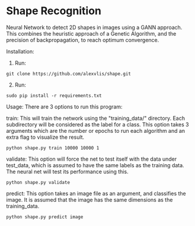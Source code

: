 # Shape Recognition
Neural Network to detect 2D shapes in images using a GANN approach. This combines the heuristic approach of a Genetic Algorithm, and the precision of backpropagation, to reach optimum convergence.

Installation:
1. Run: 
```
git clone https://github.com/alexvlis/shape.git
```

2. Run: 
```
sudo pip install -r requirements.txt
```

Usage:
There are 3 options to run this program:

train:
    This will train the network using the "training_data/" directory. Each subdirectory will be considered as the label for a class. This option takes 3 arguments which are the number or epochs to run each algorithm and an extra flag to visualize the result.
```
python shape.py train 10000 10000 1
```

validate:
    This option will force the net to test itself with the data under test_data, which is assumed to have the same labels as the training data. The neural net will test its performance using this.
```
python shape.py validate
```

predict:
    This option takes an image file as an argument, and classifies the image. It is assumed that the image has the same dimensions as the training_data.
```
python shape.py predict image
